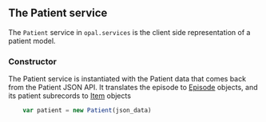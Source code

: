 ## The Patient service

The `Patient` service in `opal.services` is the client side representation of a patient model.


### Constructor

The Patient service is instantiated with the Patient data that comes back from the Patient JSON API. It translates the episode to [Episode](javascript/episode_service.md) objects, and its patient subrecords to [Item](javascript/item_service.md) objects

```javascript
    var patient = new Patient(json_data)
```
